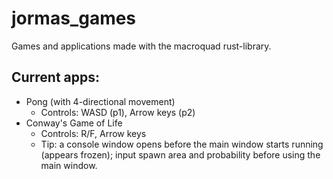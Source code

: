 # jormas_games
Games and applications made with the macroquad rust-library.

## Current apps:
- Pong (with 4-directional movement)
  - Controls: WASD (p1), Arrow keys (p2)
- Conway's Game of Life
  - Controls: R/F, Arrow keys
  - Tip: a console window opens before the main window starts running (appears frozen); input spawn area and probability before using the main window.
